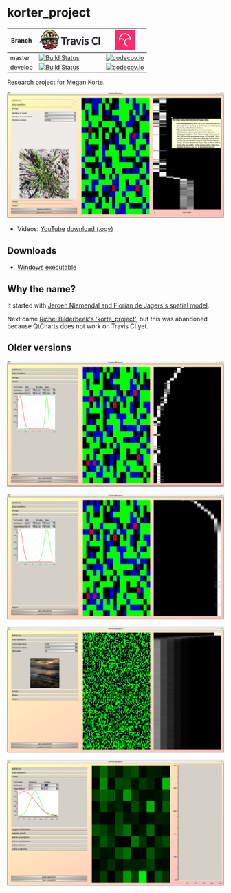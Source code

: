 # korter_project

Branch|[![Travis CI logo](pics/TravisCI.png)](https://travis-ci.org)|[![Codecov logo](pics/Codecov.png)](https://www.codecov.io)
---|---|---
master|[![Build Status](https://travis-ci.org/richelbilderbeek/korter_project.svg?branch=master)](https://travis-ci.org/richelbilderbeek/korter_project)|[![codecov.io](https://codecov.io/github/richelbilderbeek/korter_project/coverage.svg?branch=master)](https://codecov.io/github/richelbilderbeek/korter_project/branch/master)
develop|[![Build Status](https://travis-ci.org/richelbilderbeek/korter_project.svg?branch=develop)](https://travis-ci.org/richelbilderbeek/korter_project)|[![codecov.io](https://codecov.io/github/richelbilderbeek/korter_project/coverage.svg?branch=develop)](https://codecov.io/github/richelbilderbeek/korter_project/branch/develop)

Research project for Megan Korte.

![](pics/20190130.png)

 * Videos: [YouTube](https://youtu.be/5pkV3PY8uus) [download (.ogv)](http://richelbilderbeek.nl/korter_project_20190311.ogv)

## Downloads

 * [Windows executable](http://richelbilderbeek.nl/korter_project_desktop.zip)

## Why the name?

It started with [Jeroen Niemendal and Florian de Jagers's spatial model](https://github.com/JeroenN/Spatial-model).

Next came [Richel Bilderbeek's 'korte_project'](https://github.com/richelbilderbeek/korte_project),
but this was abandoned because QtCharts does not work on Travis CI yet.

## Older versions

![](pics/20181020_1.png)

![](pics/20181020_2.png)

![](pics/20181015.png)

![](pics/20181014.png)


